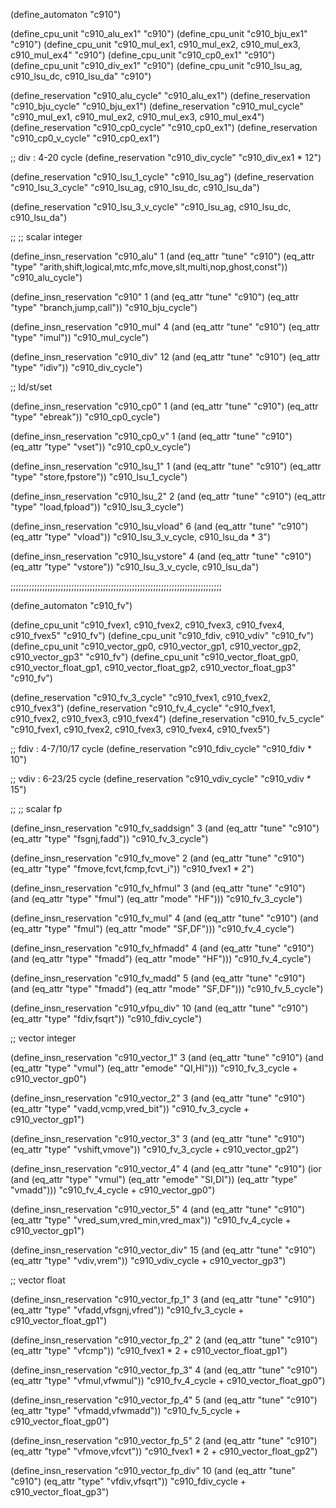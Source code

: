 
(define_automaton "c910")

(define_cpu_unit "c910_alu_ex1" "c910")
(define_cpu_unit "c910_bju_ex1" "c910")
(define_cpu_unit "c910_mul_ex1, c910_mul_ex2, c910_mul_ex3, c910_mul_ex4" "c910")
(define_cpu_unit "c910_cp0_ex1" "c910")
(define_cpu_unit "c910_div_ex1" "c910")
(define_cpu_unit "c910_lsu_ag, c910_lsu_dc, c910_lsu_da" "c910")

(define_reservation "c910_alu_cycle" "c910_alu_ex1")
(define_reservation "c910_bju_cycle" "c910_bju_ex1")
(define_reservation "c910_mul_cycle"
		    "c910_mul_ex1, c910_mul_ex2, c910_mul_ex3, c910_mul_ex4")
(define_reservation "c910_cp0_cycle" "c910_cp0_ex1")
(define_reservation "c910_cp0_v_cycle" "c910_cp0_ex1")

;; div : 4-20 cycle
(define_reservation "c910_div_cycle" "c910_div_ex1 * 12")

(define_reservation "c910_lsu_1_cycle" "c910_lsu_ag")
(define_reservation "c910_lsu_3_cycle" "c910_lsu_ag, c910_lsu_dc, c910_lsu_da")

(define_reservation "c910_lsu_3_v_cycle"
		    "c910_lsu_ag, c910_lsu_dc, c910_lsu_da")

;;
;; scalar integer

(define_insn_reservation "c910_alu" 1
  (and (eq_attr "tune" "c910")
       (eq_attr "type" "arith,shift,logical,mtc,mfc,move,slt,multi,nop,ghost,const"))
  "c910_alu_cycle")

(define_insn_reservation "c910" 1
  (and (eq_attr "tune" "c910")
       (eq_attr "type" "branch,jump,call"))
  "c910_bju_cycle")

(define_insn_reservation "c910_mul" 4
  (and (eq_attr "tune" "c910")
       (eq_attr "type" "imul"))
  "c910_mul_cycle")

(define_insn_reservation "c910_div" 12
  (and (eq_attr "tune" "c910")
       (eq_attr "type" "idiv"))
  "c910_div_cycle")

;; ld/st/set

(define_insn_reservation "c910_cp0" 1
  (and (eq_attr "tune" "c910")
       (eq_attr "type" "ebreak"))
  "c910_cp0_cycle")

(define_insn_reservation "c910_cp0_v" 1
  (and (eq_attr "tune" "c910")
       (eq_attr "type" "vset"))
  "c910_cp0_v_cycle")

(define_insn_reservation "c910_lsu_1" 1
  (and (eq_attr "tune" "c910")
       (eq_attr "type" "store,fpstore"))
  "c910_lsu_1_cycle")

(define_insn_reservation "c910_lsu_2" 2
  (and (eq_attr "tune" "c910")
       (eq_attr "type" "load,fpload"))
  "c910_lsu_3_cycle")

(define_insn_reservation "c910_lsu_vload" 6
  (and (eq_attr "tune" "c910")
       (eq_attr "type" "vload"))
  "c910_lsu_3_v_cycle, c910_lsu_da * 3")

(define_insn_reservation "c910_lsu_vstore" 4
  (and (eq_attr "tune" "c910")
       (eq_attr "type" "vstore"))
  "c910_lsu_3_v_cycle, c910_lsu_da")

;;;;;;;;;;;;;;;;;;;;;;;;;;;;;;;;;;;;;;;;;;;;;;;;;;;;;;;;;;;;;;;;;;;;;;;;;;;;;;;;

(define_automaton "c910_fv")

(define_cpu_unit "c910_fvex1, c910_fvex2, c910_fvex3, c910_fvex4, c910_fvex5" "c910_fv")
(define_cpu_unit "c910_fdiv, c910_vdiv" "c910_fv")
(define_cpu_unit "c910_vector_gp0, c910_vector_gp1, c910_vector_gp2, c910_vector_gp3" "c910_fv")
(define_cpu_unit "c910_vector_float_gp0, c910_vector_float_gp1, c910_vector_float_gp2, c910_vector_float_gp3" "c910_fv")

(define_reservation "c910_fv_3_cycle" "c910_fvex1, c910_fvex2, c910_fvex3")
(define_reservation "c910_fv_4_cycle" "c910_fvex1, c910_fvex2, c910_fvex3, c910_fvex4")
(define_reservation "c910_fv_5_cycle" "c910_fvex1, c910_fvex2, c910_fvex3, c910_fvex4, c910_fvex5")

;; fdiv : 4-7/10/17  cycle
(define_reservation "c910_fdiv_cycle" "c910_fdiv * 10")

;; vdiv : 6-23/25  cycle
(define_reservation "c910_vdiv_cycle" "c910_vdiv * 15")

;;
;; scalar fp

(define_insn_reservation "c910_fv_saddsign" 3
  (and (eq_attr "tune" "c910")
	(eq_attr "type" "fsgnj,fadd"))
  "c910_fv_3_cycle")

(define_insn_reservation "c910_fv_move" 2
  (and (eq_attr "tune" "c910")
       (eq_attr "type" "fmove,fcvt,fcmp,fcvt_i"))
  "c910_fvex1 * 2")

(define_insn_reservation "c910_fv_hfmul" 3
  (and (eq_attr "tune" "c910")
       (and (eq_attr "type" "fmul")
	    (eq_attr "mode" "HF")))
  "c910_fv_3_cycle")

(define_insn_reservation "c910_fv_mul" 4
  (and (eq_attr "tune" "c910")
       (and (eq_attr "type" "fmul")
	    (eq_attr "mode" "SF,DF")))
  "c910_fv_4_cycle")

(define_insn_reservation "c910_fv_hfmadd" 4
  (and (eq_attr "tune" "c910")
       (and (eq_attr "type" "fmadd")
	    (eq_attr "mode" "HF")))
  "c910_fv_4_cycle")

(define_insn_reservation "c910_fv_madd" 5
  (and (eq_attr "tune" "c910")
       (and (eq_attr "type" "fmadd")
	    (eq_attr "mode" "SF,DF")))
  "c910_fv_5_cycle")

(define_insn_reservation "c910_vfpu_div" 10
  (and (eq_attr "tune" "c910")
       (eq_attr "type" "fdiv,fsqrt"))
  "c910_fdiv_cycle")

;; vector integer

(define_insn_reservation "c910_vector_1" 3
  (and (eq_attr "tune" "c910")
       (and (eq_attr "type" "vmul")
	    (eq_attr "emode" "QI,HI")))
  "c910_fv_3_cycle + c910_vector_gp0")

(define_insn_reservation "c910_vector_2" 3
  (and (eq_attr "tune" "c910")
       (eq_attr "type" "vadd,vcmp,vred_bit"))
  "c910_fv_3_cycle + c910_vector_gp1")

(define_insn_reservation "c910_vector_3" 3
  (and (eq_attr "tune" "c910")
       (eq_attr "type" "vshift,vmove"))
  "c910_fv_3_cycle + c910_vector_gp2")

(define_insn_reservation "c910_vector_4" 4
  (and (eq_attr "tune" "c910")
       (ior (and (eq_attr "type" "vmul")
		 (eq_attr "emode" "SI,DI"))
	    (eq_attr "type" "vmadd")))
  "c910_fv_4_cycle + c910_vector_gp0")

(define_insn_reservation "c910_vector_5" 4
  (and (eq_attr "tune" "c910")
       (eq_attr "type" "vred_sum,vred_min,vred_max"))
  "c910_fv_4_cycle + c910_vector_gp1")

(define_insn_reservation "c910_vector_div" 15
  (and (eq_attr "tune" "c910")
       (eq_attr "type" "vdiv,vrem"))
  "c910_vdiv_cycle + c910_vector_gp3")

;; vector float

(define_insn_reservation "c910_vector_fp_1" 3
  (and (eq_attr "tune" "c910")
       (eq_attr "type" "vfadd,vfsgnj,vfred"))
  "c910_fv_3_cycle + c910_vector_float_gp1")

(define_insn_reservation "c910_vector_fp_2" 2
  (and (eq_attr "tune" "c910")
       (eq_attr "type" "vfcmp"))
  "c910_fvex1 * 2 + c910_vector_float_gp1")

(define_insn_reservation "c910_vector_fp_3" 4
  (and (eq_attr "tune" "c910")
       (eq_attr "type" "vfmul,vfwmul"))
  "c910_fv_4_cycle + c910_vector_float_gp0")

(define_insn_reservation "c910_vector_fp_4" 5
  (and (eq_attr "tune" "c910")
       (eq_attr "type" "vfmadd,vfwmadd"))
  "c910_fv_5_cycle + c910_vector_float_gp0")

(define_insn_reservation "c910_vector_fp_5" 2
  (and (eq_attr "tune" "c910")
       (eq_attr "type" "vfmove,vfcvt"))
  "c910_fvex1 * 2 + c910_vector_float_gp2")

(define_insn_reservation "c910_vector_fp_div" 10
  (and (eq_attr "tune" "c910")
       (eq_attr "type" "vfdiv,vfsqrt"))
  "c910_fdiv_cycle + c910_vector_float_gp3")
